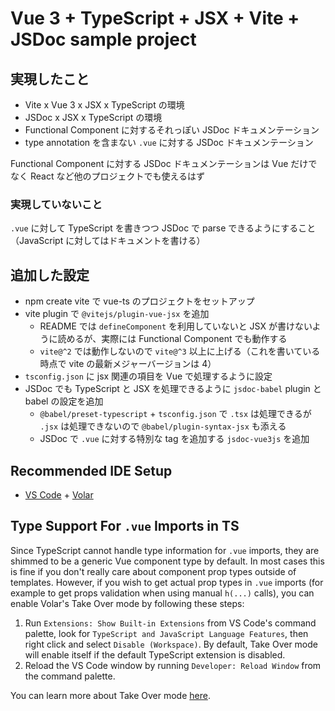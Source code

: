 # Vue 3 + TypeScript + JSX + Vite + JSDoc sample project

## 実現したこと

 * Vite x Vue 3 x JSX x TypeScript の環境
 * JSDoc x JSX x TypeScript の環境
 * Functional Component に対するそれっぽい JSDoc ドキュメンテーション
 * type annotation を含まない `.vue` に対する JSDoc ドキュメンテーション

Functional Component に対する JSDoc ドキュメンテーションは Vue だけでなく React など他のプロジェクトでも使えるはず

### 実現していないこと

`.vue` に対して TypeScript を書きつつ JSDoc で parse できるようにすること（JavaScript に対してはドキュメントを書ける）

## 追加した設定

 * npm create vite で vue-ts のプロジェクトをセットアップ
 * vite plugin で `@vitejs/plugin-vue-jsx` を追加
    * README では `defineComponent` を利用していないと JSX が書けないように読めるが、実際には Functional Component でも動作する
    * `vite@^2` では動作しないので `vite@^3` 以上に上げる（これを書いている時点で vite の最新メジャーバージョンは 4）
 * `tsconfig.json` に jsx 関連の項目を Vue で処理するように設定
 * JSDoc でも TypeScript と JSX を処理できるように `jsdoc-babel` plugin と babel の設定を追加
    * `@babel/preset-typescript` + `tsconfig.json` で `.tsx` は処理できるが `.jsx` は処理できないので `@babel/plugin-syntax-jsx` も添える
    * JSDoc で `.vue` に対する特別な tag を追加する `jsdoc-vue3js` を追加

## Recommended IDE Setup

- [VS Code](https://code.visualstudio.com/) + [Volar](https://marketplace.visualstudio.com/items?itemName=Vue.volar)

## Type Support For `.vue` Imports in TS

Since TypeScript cannot handle type information for `.vue` imports, they are shimmed to be a generic Vue component type by default. In most cases this is fine if you don't really care about component prop types outside of templates. However, if you wish to get actual prop types in `.vue` imports (for example to get props validation when using manual `h(...)` calls), you can enable Volar's Take Over mode by following these steps:

1. Run `Extensions: Show Built-in Extensions` from VS Code's command palette, look for `TypeScript and JavaScript Language Features`, then right click and select `Disable (Workspace)`. By default, Take Over mode will enable itself if the default TypeScript extension is disabled.
2. Reload the VS Code window by running `Developer: Reload Window` from the command palette.

You can learn more about Take Over mode [here](https://github.com/johnsoncodehk/volar/discussions/471).
